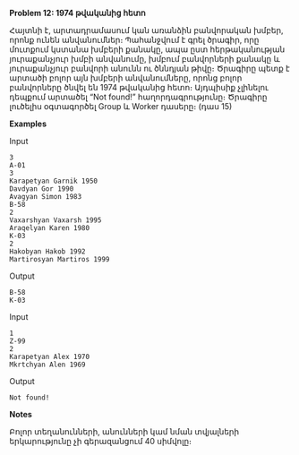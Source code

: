 **Problem 12: 1974 թվականից հետո**

Հայտնի է, արտադրամասում կան առանձին բանվորական խմբեր, որոնք ունեն անվանումներ։ Պահանջվում է գրել ծրագիր, որը մուտքում կստանա խմբերի քանակը, ապա ըստ հերթականության յուրաքանչյուր խմբի անվանումը, խմբում բանվորների քանակը և յուրաքանչյուր բանվորի անունն ու ծննդյան թիվը։ Ծրագիրը պետք է արտածի բոլոր այն խմբերի անվանումները, որոնց բոլոր բանվորները ծնվել են 1974 թվականից հետո։ Այդպիսիք չլինելու դեպքում արտածել “Not found!” հաղորդագրությունը։ Ծրագիրը լուծելիս օգտագործել Group և Worker դասերը։ (դաս 15)

**Examples**

Input
```
3
A-01
3
Karapetyan Garnik 1950
Davdyan Gor 1990
Avagyan Simon 1983
B-58
2
Vaxarshyan Vaxarsh 1995
Araqelyan Karen 1980
K-03
2
Hakobyan Hakob 1992
Martirosyan Martiros 1999
```
Output
```
B-58
K-03
```
Input
```
1
Z-99
2
Karapetyan Alex 1970
Mkrtchyan Alen 1969
```
Output
```
Not found!
```

**Notes**

Բոլոր տեղանունների, անունների կամ նման տվյալների երկարությունը չի գերազանցում 40 սիմվոլը։